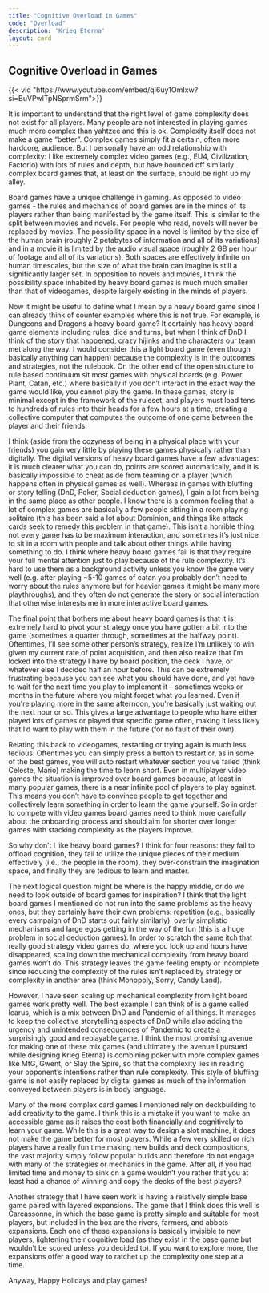 ```yaml
---
title: "Cognitive Overload in Games"
code: "Overload"
description: 'Krieg Eterna'
layout: card
---
```


<section class="gradient even-gradient">
<div class="css-0ErxL css-0vG6H css-kEe4h">
<div class="css-pjOS5 css-P-g66 css-EiWA- css-ysAew">
<div class="title-wrapper">
    <h2>Cognitive Overload in Games</h2>
</div>
    {{< vid  "https://www.youtube.com/embed/qI6uy1OmIxw?si=BuVPwlTpNSprmSrm">}}
    <p class="rule-paragraph">
        It is important to understand that the right level of game complexity does not exist for all players. Many people are not interested in playing games much more complex than yahtzee and this is ok. Complexity itself does not make a game  “better”. Complex games simply fit a certain, often more hardcore, audience. But I personally have an odd relationship with complexity: I like extremely complex video games (e.g., EU4, Civilization, Factorio) with lots of rules and depth, but have bounced off similarly complex board games that, at least on the surface, should be right up my alley.
    </p>
    <p class="rule-paragraph">
        Board games have a unique challenge in gaming. As opposed to video games - the rules and mechanics of board games are in the minds of its players rather than being manifested by the game itself. This is similar to the split between movies and novels. For people who read, novels will never be replaced by movies. The possibility space in a novel is limited by the size of the human brain (roughly 2 petabytes of information and all of its variations) and in a movie it is limited by the audio visual space (roughly 2 GB per hour of footage and all of its variations). Both spaces are effectively infinite on human timescales, but the size of what the brain can imagine is still a significantly larger set. In opposition to novels and movies, I think the possibility space inhabited by heavy board games is much much smaller than that of videogames, despite largely existing in the minds of players. 
    </p>
    <p class="rule-paragraph">
        Now it might be useful to define what I mean by a heavy board game since I can already think of counter examples where this is not true. For example, is Dungeons and Dragons a heavy board game? It certainly has heavy board game elements including rules, dice and turns, but when I think of DnD I think of the story that happened, crazy hijinks and the characters our team met along the way. I would consider this a light board game (even though basically anything can happen) because the complexity is in the outcomes and strategies, not the rulebook. On the other end of the open structure to rule based continuum sit most games with physical boards (e.g. Power Plant, Catan, etc.) where basically if you don’t interact in the exact way the game would like, you cannot play the game. In these games, story is minimal except in the framework of the ruleset, and players must load tens to hundreds of rules into their heads for a few hours at a time, creating a collective computer that computes the outcome of one game between the player and their friends.
    </p>
    <p class="rule-paragraph">
        I think (aside from the cozyness of being in a physical place with your friends) you gain very little by playing these games physically rather than digitally. The digital versions of heavy board games have a few advantages: it is much clearer what you can do, points are scored automatically, and  it is basically impossible to cheat aside from teaming on a player (which happens often in physical games as well). Whereas in games with bluffing or story telling (DnD, Poker, Social deduction games), I gain a lot from being in the same place as other people. I know there is a common feeling that a lot of complex games are basically a few people sitting in a room playing solitaire (this has been said a lot about Dominion, and things like attack cards seek to remedy this problem in that game). This isn’t a horrible thing; not every game has to be maximum interaction, and sometimes it’s just nice to sit in a room with people and talk about other things while having something to do. I think where heavy board games fail is that they require your full mental attention just to play because of the rule complexity. It’s hard to use them as a background activity unless you know the game very well (e.g. after playing ~5-10 games of catan you probably don’t need to worry about the rules anymore but for heavier games it might be many more playthroughs), and they often do not generate the story or social interaction that otherwise interests me in more interactive board games.
    </p>
    <p class="rule-paragraph">
        The final point that bothers me about heavy board games is that it is extremely hard to pivot your strategy once you have gotten a bit into the game (sometimes a quarter through, sometimes at the halfway point). Oftentimes, I’ll see some other person’s strategy, realize I’m unlikely to win given my current rate of point acquisition, and then also realize that I’m locked into the strategy I have by board position, the deck I have, or whatever else I decided half an hour before. This can be extremely frustrating because you can see what you should have done, and yet have to wait for the next time you play to implement it – sometimes weeks or months in the future where you might forget what you learned. Even if you're playing more in the same   afternoon, you're basically just waiting out the next hour or so. This gives a large advantage to people who have either played lots of games or played that specific game often, making it less likely that I’d want to play with them in the future (for no fault of their own).
    </p>
    <p class="rule-paragraph">
        Relating this back to videogames, restarting or trying again is much less tedious. Oftentimes you can simply press a button to restart or, as in some of the best games, you will auto restart whatever section you’ve failed (think Celeste, Mario) making the time to learn short. Even in multiplayer video games the situation is improved over board games because, at least in many popular games, there is a near infinite pool of players to play against. This means you don’t have to convince people to get together and collectively learn something in order to learn the game yourself.  So in order to compete with video games board games need to think more carefully about the onboarding process and should aim for shorter over longer games with stacking complexity as the players improve.
    </p>
    <p class="rule-paragraph">
        So why don’t I like heavy board games? I think for four reasons: they fail to offload cognition, they fail to utilize the unique pieces of their medium effectively (i.e., the people in the room), they over-constrain the imagination space, and finally they are tedious to learn and master.
    </p>
    <p class="rule-paragraph">
        The next logical question might be where is the happy middle, or do we need to look outside of board games for inspiration? I think that the light board games I mentioned do not run into the same problems as the heavy ones, but they certainly have their own problems: repetition (e.g., basically every campaign of DnD starts out fairly similarly), overly simplistic mechanisms and large egos getting in the way of the fun (this is a huge problem in social deduction games). In order to scratch the same itch that really good strategy video games do, where you look up and hours have disappeared, scaling down the mechanical complexity from heavy board games won’t do. This strategy leaves the game feeling empty or incomplete since reducing the complexity of the rules isn’t replaced by strategy or complexity in another area (think Monopoly, Sorry, Candy Land).
    </p>
    <p class="rule-paragraph">
        However, I have seen scaling up mechanical complexity from light board games work pretty well. The best example I can think of is a game called Icarus, which is a mix between DnD and Pandemic of all things. It manages to keep the collective storytelling aspects of DnD while also adding the urgency and unintended consequences of Pandemic to create a surprisingly good and replayable game. I think the most promising avenue for making one of these mix games (and ultimately the avenue I pursued while designing Krieg Eterna) is combining poker with more complex games like MtG, Gwent, or Slay the Spire, so that the complexity lies in reading your opponent’s intentions rather than rule complexity. This style of bluffing game is not easily replaced by digital games as much of the information conveyed between players is in body language. 
    </p>
    <p class="rule-paragraph">
        Many of the more complex card games I mentioned rely on deckbuilding to add creativity to the game. I think this is a mistake if you want to make an accessible game  as it raises the cost both financially and cognitively to learn your game. While this is a great way to design a slot machine, it does not make the game better for most players. While a few very skilled or rich  players have a really fun time making new builds and deck compositions, the vast majority simply follow popular builds and therefore do not engage with many of the strategies or mechanics in the game. After all, if you had limited time and money to sink on a game wouldn’t you rather that you at least had a chance of winning and copy the decks of the best players? 
    </p>
    <p class="rule-paragraph">
        Another strategy that I have seen work is having a relatively simple base game paired with layered expansions. The game that I think does this well is Carcassonne, in which the base game is pretty simple and suitable for most players, but included in the box are the rivers, farmers, and abbots expansions. Each one of these expansions is basically invisible to new players, lightening their cognitive load (as they exist in the base game but wouldn’t be scored unless you decided to). If you want to explore more, the expansions offer a good way to ratchet up the complexity one step at a time.
    </p>
    <p class="rule-paragraph">
        Anyway, Happy Holidays and play games! 
    </p>
</div>
</div>
</section>